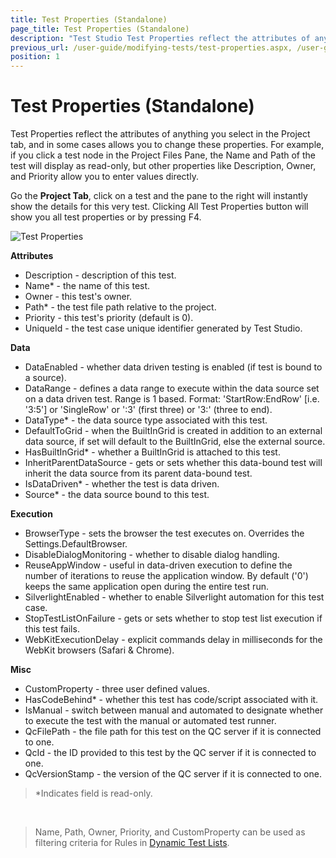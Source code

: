 ```yaml
---
title: Test Properties (Standalone)
page_title: Test Properties (Standalone)
description: "Test Studio Test Properties reflect the attributes of anything you select in the Project tab"
previous_url: /user-guide/modifying-tests/test-properties.aspx, /user-guide/modifying-tests/test-properties
position: 1
---
```

# Test Properties (Standalone)

Test Properties reflect the attributes of anything you select in the Project tab, and in some cases allows you to change these properties. For example, if you click a test node in the Project Files Pane, the Name and Path of the test will display as read-only, but other properties like Description, Owner, and Priority allow you to enter values directly.

Go the **Project Tab**, click on a test and the pane to the right will instantly show the details for this very test. Clicking All Test Properties button will show you all test properties or by pressing F4.

![Test Properties][1]

**Attributes**

- Description - description of this test.
- Name* - the name of this test.
- Owner - this test's owner.
- Path* - the test file path relative to the project.
- Priority - this test's priority (default is 0).
- UniqueId - the test case unique identifier generated by Test Studio. 


**Data**

- DataEnabled - whether data driven testing is enabled (if test is bound to a source).
- DataRange - defines a data range to execute within the data source set on a data driven test. Range is 1 based. Format: 'StartRow:EndRow' [i.e. '3:5'] or 'SingleRow' or ':3' (first three) or '3:' (three to end).
- DataType* - the data source type associated with this test.
- DefaultToGrid - when the BuiltInGrid is created in addition to an external data source, if set will default to the BuiltInGrid, else the external source.
- HasBuiltInGrid* - whether a BuiltInGrid is attached to this test.
- InheritParentDataSource - gets or sets whether this data-bound test will inherit the data source from its parent data-bound test.
- IsDataDriven* - whether the test is data driven.
- Source* - the data source bound to this test.


**Execution**


- BrowserType - sets the browser the test executes on. Overrides the Settings.DefaultBrowser.
- DisableDialogMonitoring - whether to disable dialog handling.
- ReuseAppWindow - useful in data-driven execution to define the number of iterations to reuse the application window. By default ('0') keeps the same application open during the entire test run.
- SilverlightEnabled - whether to enable Silverlight automation for this test case.
- StopTestListOnFailure - gets or sets whether to stop test list execution if this test fails.
- WebKitExecutionDelay - explicit commands delay in milliseconds for the WebKit browsers (Safari & Chrome).

**Misc**

- CustomProperty - three user defined values.
- HasCodeBehind* - whether this test has code/script associated with it.
- IsManual - switch between manual and automated to designate whether to execute the test with the manual or automated test runner.
- QcFilePath - the file path for this test on the QC server if it is connected to one.
- QcId - the ID provided to this test by the QC server if it is connected to one.
- QcVersionStamp - the version of the QC server if it is connected to one.

> *Indicates field is read-only.

<br/>

> Name, Path, Owner, Priority, and CustomProperty can be used as filtering criteria for Rules in <a href="/getting-started/test-execution/test-lists-standalone#dynamic-test-list" target="_blank">Dynamic Test Lists</a>.

[1]: /img/features/test-maintenance/test-properties-standalone/fig1.png
